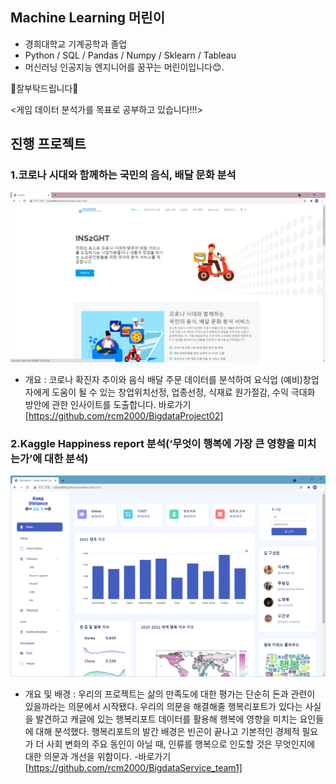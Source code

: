 ## Machine Learning 머린이

* 경희대학교 기계공학과 졸업
* Python / SQL / Pandas / Numpy / Sklearn / Tableau
* 머신러닝 인공지능 엔지니어를 꿈꾸는 머린이입니다😊.



🙌잘부탁드립니다🙌

<게임 데이터 분석가를 목표로 공부하고 있습니다!!!>

## 진행 프로젝트
### 1.코로나 시대와 함께하는 국민의 음식, 배달 문화 분석
![main](md-images/main.png)

- 개요 : 코로나 확진자 추이와 음식 배달 주문 데이터를 분석하여 요식업 (예비)창업자에게 도움이 될 수 있는 창업위치선정, 업종선정, 식재료 원가절감, 수익 극대화 방안에 관한 인사이트를 도출합니다.
바로가기[https://github.com/rcm2000/BigdataProject02]

### 2.Kaggle Happiness report 분석(‘무엇이 행복에 가장 큰 영향을 미치는가’에 대한 분석)
![index2](md-images/index2.png)
- 개요 및 배경 : 우리의 프로젝트는 삶의 만족도에 대한 평가는 단순히 돈과 관련이 있을까라는 의문에서 시작됐다. 우리의 의문을 해결해줄 행복리포트가 있다는 사실을 발견하고 캐글에 있는 행복리포트 데이터를 활용해 행복에 영향을 미치는 요인들에 대해 분석했다. 행복리포트의 발간 배경은 빈곤이 끝나고 기본적인 경제적 필요가 더 사회 변화의 주요 동인이 아닐 때, 인류를 행복으로 인도할 것은 무엇인지에 대한 의문과 개선을 위함이다.
-바로가기[https://github.com/rcm2000/BigdataService_team1]
